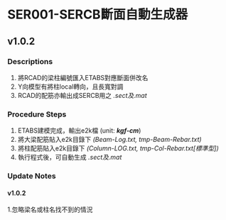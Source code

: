 # SER001-SERCB斷面自動生成器

## v1.0.2

### Descriptions
1. 將RCAD的梁柱編號匯入ETABS對應斷面併改名
1. Y向模型有將柱local轉向，且長寬對調
1. RCAD的配筋亦輸出成SERCB用之 *.sect及.mat*

### Procedure Steps
1. ETABS建模完成，輸出e2k檔 (unit: ***kgf-cm***)
1. 將大梁配筋貼入e2k目錄下 *(Beam-Log.txt, tmp-Beam-Rebar.txt)*
1. 將柱配筋貼入e2k目錄下 *(Column-LOG.txt, tmp-Col-Rebar.txt\[標準型\])*
1. 執行程式後，可自動生成 *.sect及.mat*

### Update Notes
#### v1.0.2
1.忽略梁名或柱名找不到的情況